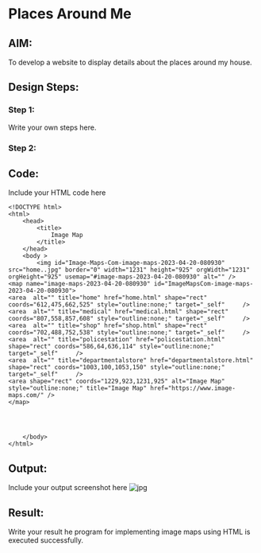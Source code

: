 # Places Around Me
## AIM:
To develop a website to display details about the places around my house.

## Design Steps:

### Step 1:
Write your own steps here.
### Step 2:

## Code:
Include your HTML code here
```
<!DOCTYPE html>
<html>
    <head>
        <title>
            Image Map
        </title>
    </head>
    <body >
        <img id="Image-Maps-Com-image-maps-2023-04-20-080930" src="home..jpg" border="0" width="1231" height="925" orgWidth="1231" orgHeight="925" usemap="#image-maps-2023-04-20-080930" alt="" />
<map name="image-maps-2023-04-20-080930" id="ImageMapsCom-image-maps-2023-04-20-080930">
<area  alt="" title="home" href="home.html" shape="rect" coords="612,475,662,525" style="outline:none;" target="_self"     />
<area  alt="" title="medical" href="medical.html" shape="rect" coords="807,558,857,608" style="outline:none;" target="_self"     />
<area  alt="" title="shop" href="shop.html" shape="rect" coords="702,488,752,538" style="outline:none;" target="_self"     />
<area  alt="" title="policestation" href="policestation.html" shape="rect" coords="586,64,636,114" style="outline:none;" target="_self"     />
<area  alt="" title="departmentalstore" href="departmentalstore.html" shape="rect" coords="1003,100,1053,150" style="outline:none;" target="_self"     />
<area shape="rect" coords="1229,923,1231,925" alt="Image Map" style="outline:none;" title="Image Map" href="https://www.image-maps.com/" />
</map>


        

    </body>
</html>
```

## Output:
Include your output screenshot here
![jpg](https://github.com/Hanumanth26/places-around-me/assets/121033192/009f66dc-23e9-4d04-aad3-cb348a862ced)



## Result:
Write your result he program for implementing image maps using HTML is executed
successfully.
